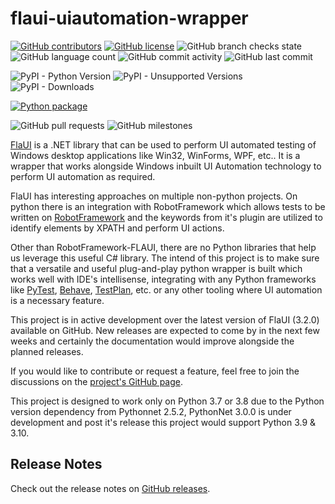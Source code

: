 # flaui-uiautomation-wrapper

[![GitHub contributors](https://img.shields.io/github/contributors/amruthvvkp/flaui-uiautomation-wrapper)](https://github.com/amruthvvkp/flaui-uiautomation-wrapper/graphs/contributors)
[![GitHub license](https://img.shields.io/github/license/amruthvvkp/flaui-uiautomation-wrapper)](https://github.com/amruthvvkp/flaui-uiautomation-wrapper/blob/master/LICENSE)
![GitHub branch checks state](https://img.shields.io/github/checks-status/amruthvvkp/flaui-uiautomation-wrapper/master)
![GitHub language count](https://img.shields.io/github/languages/count/amruthvvkp/flaui-uiautomation-wrapper)
![GitHub commit activity](https://img.shields.io/github/commit-activity/m/amruthvvkp/flaui-uiautomation-wrapper)
![GitHub last commit](https://img.shields.io/github/last-commit/amruthvvkp/flaui-uiautomation-wrapper)

![PyPI - Python Version](https://img.shields.io/pypi/pyversions/flaui-uiautomation-wrapper)
![PyPI - Unsupported Versions](https://img.shields.io/badge/Python-3.9%20|%203.10%20Unsupported%20Python.Net%20Versions-yellowgreen)
![PyPI - Downloads](https://img.shields.io/pypi/dm/flaui-uiautomation-wrapper)

[![Python package](https://github.com/amruthvvkp/flaui-uiautomation-wrapper/actions/workflows/python-package.yml/badge.svg)](https://github.com/amruthvvkp/flaui-uiautomation-wrapper/actions/workflows/python-package.yml)

![GitHub pull requests](https://img.shields.io/github/issues-pr/amruthvvkp/flaui-uiautomation-wrapper)
![GitHub milestones](https://img.shields.io/github/milestones/all/amruthvvkp/flaui-uiautomation-wrapper)

[FlaUI](https://github.com/FlaUI/FlaUI#:~:text=FlaUI%20is%20a%20.,of%20a%20wrapper%20around%20them.) is a .NET library that can be used to perform UI automated testing of Windows desktop applications like Win32, WinForms, WPF, etc.. It is a wrapper that works alongside Windows inbuilt UI Automation technology to perform UI automation as required.

FlaUI has interesting approaches on multiple non-python projects. On python there is an integration with RobotFramework which allows tests to be written on [RobotFramework](https://github.com/GDATASoftwareAG/robotframework-flaui) and the keywords from it's plugin are utilized to identify elements by XPATH and perform UI actions.

Other than RobotFramework-FLAUI, there are no Python libraries that help us leverage this useful C# library. The intend of this project is to make sure that a versatile and useful plug-and-play python wrapper is built which works well with IDE's intellisense, integrating with any Python frameworks like [PyTest](https://docs.pytest.org/en/7.1.x/), [Behave](https://behave.readthedocs.io/en/stable/), [TestPlan](https://github.com/morganstanley/testplan), etc. or any other tooling where UI automation is a necessary feature.

This project is in active development over the latest version of FlaUI (3.2.0) available on GitHub. New releases are expected to come by in the next few weeks and certainly the documentation would improve alongside the planned releases.

If you would like to contribute or request a feature, feel free to join the discussions on the [project's GitHub page](https://github.com/amruthvvkp/flaui-uiautomation-wrapper/discussions).

This project is designed to work only on Python 3.7 or 3.8 due to the Python version dependency from Pythonnet 2.5.2, PythonNet 3.0.0 is under development and post it's release this project would support Python 3.9 & 3.10.

## Release Notes

Check out the release notes on [GitHub releases](https://github.com/amruthvvkp/flaui-uiautomation-wrapper/releases).
